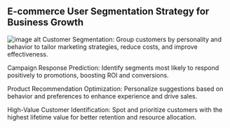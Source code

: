 ## E-commerce User Segmentation Strategy for Business Growth
![image alt]([https://github.com/OneBlack333/Images/blob/e7dc7aff46feb10c7f2a8dea44f96492fdb38630/AI%20generated%20Beautiful%20rain%20day%20view.jpg](https://miro.medium.com/v2/resize:fit:1100/format:webp/1*8B_ZIe4Uak9yy5oJ9EATMQ.png))
Customer Segmentation: Group customers by personality and behavior to tailor marketing strategies, reduce costs, and improve effectiveness.

Campaign Response Prediction: Identify segments most likely to respond positively to promotions, boosting ROI and conversions.

Product Recommendation Optimization: Personalize suggestions based on behavior and preferences to enhance experience and drive sales.

High-Value Customer Identification: Spot and prioritize customers with the highest lifetime value for better retention and resource allocation.
